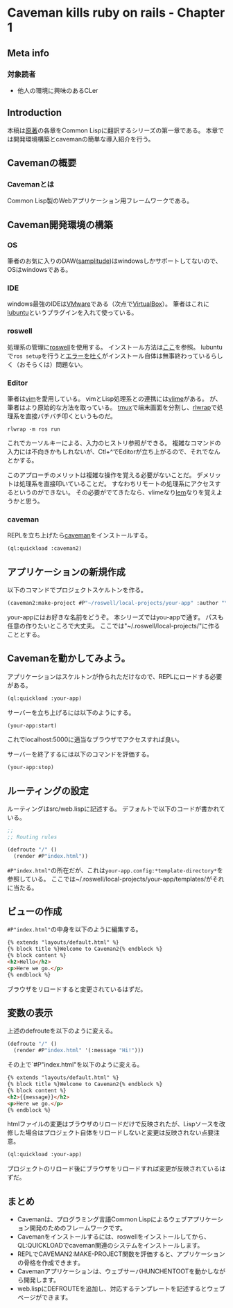 # Caveman kills ruby on rails - Chapter 1
## Meta info
### 対象読者
* 他人の環境に興味のあるCLer

## Introduction
本稿は[原著](https://book.impress.co.jp/books/1117101135)の各章をCommon Lispに翻訳するシリーズの第一章である。
本章では開発環境構築とcavemanの簡単な導入紹介を行う。

## Cavemanの概要
### Cavemanとは
Common Lisp製のWebアプリケーション用フレームワークである。

## Caveman開発環境の構築
### OS
筆者のお気に入りのDAW([samplitude](https://www.magix.com/us/music/samplitude/))はwindowsしかサポートしてないので、OSはwindowsである。
### IDE
windows最強のIDEは[VMware](https://www.vmware.com/products/workstation-player.html)である（次点で[VirtualBox](https://www.virtualbox.org/)）。
筆者はこれに[lubuntu](https://lubuntu.net/)というプラグインを入れて使っている。
### roswell
処理系の管理に[roswell](https://github.com/roswell/roswell)を使用する。
インストール方法は[ここ](https://github.com/roswell/roswell/wiki/Installation)を参照。
lubuntuで`ros setup`を行うと[エラーを吐く](https://github.com/roswell/roswell/issues/351)がインストール自体は無事終わっているらしく（おそらくは）問題ない。
### Editor
筆者は[vim](https://www.vim.org/)を愛用している。
vimとLisp処理系との連携には[vlime](https://github.com/l04m33/vlime)がある。
が、筆者はより原始的な方法を取っている。
[tmux](https://github.com/tmux/tmux/wiki)で端末画面を分割し、[rlwrap](https://github.com/hanslub42/rlwrap)で処理系を直接バチバチ叩くというものだ。

```shell
rlwrap -m ros run
```
これでカーソルキーによる、入力のヒストリ参照ができる。
複雑なコマンドの入力には不向きかもしれないが、Ctl+^でEditorが立ち上がるので、それでなんとかする。

このアプローチのメリットは複雑な操作を覚える必要がないことだ。
デメリットは処理系を直接叩いていることだ。
すなわちリモートの処理系にアクセスするというのができない。
その必要がでてきたなら、vlimeなり[lem](https://github.com/cxxxr/lem)なりを覚えようかと思う。
### caveman
REPLを立ち上げたら[caveman](http://8arrow.org/caveman/)をインストールする。

```lisp
(ql:quickload :caveman2)
```

## アプリケーションの新規作成
以下のコマンドでプロジェクトスケルトンを作る。

```lisp
(caveman2:make-project #P"~/roswell/local-projects/your-app" :author "Your Name")
```
your-appにはお好きな名前をどうぞ。
本シリーズではyou-appで通す。
パスも任意の作りたいところで大丈夫。
ここでは"~/.roswell/local-projects/"に作ることとする。

## Cavemanを動かしてみよう。
アプリケーションはスケルトンが作られただけなので、REPLにロードする必要がある。

```lisp
(ql:quickload :your-app)
```
サーバーを立ち上げるには以下のようにする。

```lisp
(your-app:start)
```
これでlocalhost:5000に適当なブラウザでアクセスすれば良い。

サーバーを終了するには以下のコマンドを評価する。

```lisp
(your-app:stop)
```

## ルーティングの設定
ルーティングはsrc/web.lispに記述する。
デフォルトで以下のコードが書かれている。

```lisp
;;
;; Routing rules

(defroute "/" ()
  (render #P"index.html"))
```
`#P"index.html"`の所在だが、これは`your-app.config:*template-directory*`を参照している。
ここでは~/.roswell/local-projects/your-app/templates/がそれに当たる。

## ビューの作成
`#P"index.html"`の中身を以下のように編集する。

```html
{% extends "layouts/default.html" %}
{% block title %}Welcome to Caveman2{% endblock %}
{% block content %}
<h2>Hello</h2>
<p>Here we go.</p>
{% endblock %}
```

ブラウザをリロードすると変更されているはずだ。

## 変数の表示
上述のdefrouteを以下のように変える。

```lisp
(defroute "/" ()
  (render #P"index.html" '(:message "Hi!")))
```
その上で`#P"index.html"を以下のように変える。

```html
{% extends "layouts/default.html" %}
{% block title %}Welcome to Caveman2{% endblock %}
{% block content %}
<h2>{{message}}</h2>
<p>Here we go.</p>
{% endblock %}
```
htmlファイルの変更はブラウザのリロードだけで反映されたが、Lispソースを改修した場合はプロジェクト自体をリロードしないと変更は反映されない点要注意。

```lisp
(ql:quickload :your-app)
```
プロジェクトのリロード後にブラウザをリロードすれば変更が反映されているはずだ。

## まとめ
* Cavemanは、プログラミング言語Common Lispによるウェブアプリケーション開発のためのフレームワークです。
* Cavemanをインストールするには、roswellをインストールしてから、QL:QUICKLOADでcaveman関連のシステムをインストールします。
* REPLでCAVEMAN2:MAKE-PROJECT関数を評価すると、アプリケーションの骨格を作成できます。
* Cavemanアプリケーションは、ウェブサーバHUNCHENTOOTを動かしながら開発します。
* web.lispにDEFROUTEを追加し、対応するテンプレートを記述するとウェブページができます。
